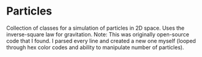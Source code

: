 # Particles
Collection of classes for a simulation of particles in 2D space. Uses the inverse-square law for gravitation.
Note: This was originally open-source code that I found. I parsed every line and created a new one myself (looped through hex color codes 
and ability to manipulate number of particles). 
